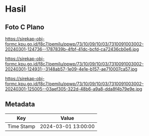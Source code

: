 # Hasil

## Foto C Plano

https://sirekap-obj-formc.kpu.go.id/f8c7/pemilu/ppwp/73/10/09/10/03/7310091003002-20240301-124736--1787839b-4fbf-41dc-bcfd-ca72436cb0e6.jpg

https://sirekap-obj-formc.kpu.go.id/f8c7/pemilu/ppwp/73/10/09/10/03/7310091003002-20240301-124931--3148ab57-1e09-4e1e-b157-ae710007ca57.jpg

https://sirekap-obj-formc.kpu.go.id/f8c7/pemilu/ppwp/73/10/09/10/03/7310091003002-20240301-125005--03aef305-322d-48b6-a9a8-dda8f4b79e9e.jpg


## Metadata

| Key        | Value               |
| ---------- | ------------------- |
| Time Stamp | 2024-03-01 13:00:00 |



